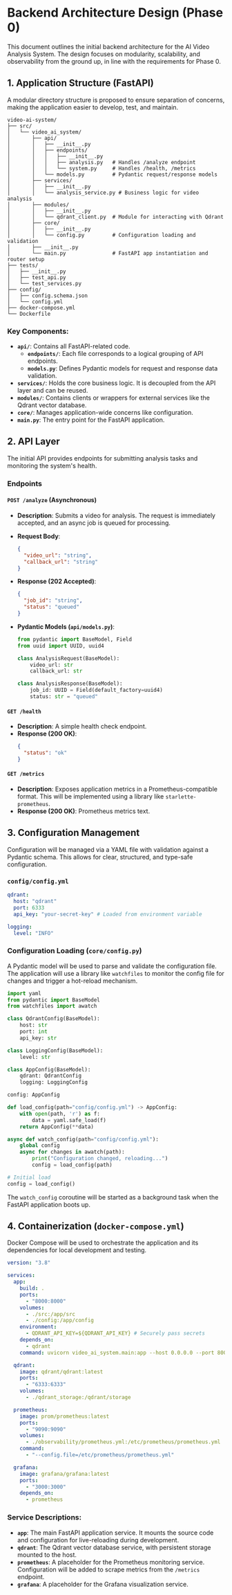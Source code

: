 # Backend Architecture Design (Phase 0)

This document outlines the initial backend architecture for the AI Video Analysis System. The design focuses on modularity, scalability, and observability from the ground up, in line with the requirements for Phase 0.

## 1. Application Structure (FastAPI)

A modular directory structure is proposed to ensure separation of concerns, making the application easier to develop, test, and maintain.

```
video-ai-system/
├── src/
│   └── video_ai_system/
│       ├── api/
│       │   ├── __init__.py
│       │   ├── endpoints/
│       │   │   ├── __init__.py
│       │   │   ├── analysis.py   # Handles /analyze endpoint
│       │   │   └── system.py     # Handles /health, /metrics
│       │   └── models.py         # Pydantic request/response models
│       ├── services/
│       │   ├── __init__.py
│       │   └── analysis_service.py # Business logic for video analysis
│       ├── modules/
│       │   ├── __init__.py
│       │   └── qdrant_client.py  # Module for interacting with Qdrant
│       ├── core/
│       │   ├── __init__.py
│       │   └── config.py         # Configuration loading and validation
│       ├── __init__.py
│       └── main.py               # FastAPI app instantiation and router setup
├── tests/
│   ├── __init__.py
│   ├── test_api.py
│   └── test_services.py
├── config/
│   ├── config.schema.json
│   └── config.yml
├── docker-compose.yml
└── Dockerfile
```

### Key Components:

- **`api/`**: Contains all FastAPI-related code.
  - **`endpoints/`**: Each file corresponds to a logical grouping of API endpoints.
  - **`models.py`**: Defines Pydantic models for request and response data validation.
- **`services/`**: Holds the core business logic. It is decoupled from the API layer and can be reused.
- **`modules/`**: Contains clients or wrappers for external services like the Qdrant vector database.
- **`core/`**: Manages application-wide concerns like configuration.
- **`main.py`**: The entry point for the FastAPI application.

## 2. API Layer

The initial API provides endpoints for submitting analysis tasks and monitoring the system's health.

### Endpoints

#### `POST /analyze` (Asynchronous)

- **Description**: Submits a video for analysis. The request is immediately accepted, and an async job is queued for processing.
- **Request Body**:
  ```json
  {
    "video_url": "string",
    "callback_url": "string"
  }
  ```
- **Response (202 Accepted)**:
  ```json
  {
    "job_id": "string",
    "status": "queued"
  }
  ```
- **Pydantic Models (`api/models.py`)**:

  ```python
  from pydantic import BaseModel, Field
  from uuid import UUID, uuid4

  class AnalysisRequest(BaseModel):
      video_url: str
      callback_url: str

  class AnalysisResponse(BaseModel):
      job_id: UUID = Field(default_factory=uuid4)
      status: str = "queued"
  ```

#### `GET /health`

- **Description**: A simple health check endpoint.
- **Response (200 OK)**:
  ```json
  {
    "status": "ok"
  }
  ```

#### `GET /metrics`

- **Description**: Exposes application metrics in a Prometheus-compatible format. This will be implemented using a library like `starlette-prometheus`.
- **Response (200 OK)**: Prometheus metrics text.

## 3. Configuration Management

Configuration will be managed via a YAML file with validation against a Pydantic schema. This allows for clear, structured, and type-safe configuration.

### `config/config.yml`

```yaml
qdrant:
  host: "qdrant"
  port: 6333
  api_key: "your-secret-key" # Loaded from environment variable

logging:
  level: "INFO"
```

### Configuration Loading (`core/config.py`)

A Pydantic model will be used to parse and validate the configuration file. The application will use a library like `watchfiles` to monitor the config file for changes and trigger a hot-reload mechanism.

```python
import yaml
from pydantic import BaseModel
from watchfiles import awatch

class QdrantConfig(BaseModel):
    host: str
    port: int
    api_key: str

class LoggingConfig(BaseModel):
    level: str

class AppConfig(BaseModel):
    qdrant: QdrantConfig
    logging: LoggingConfig

config: AppConfig

def load_config(path="config/config.yml") -> AppConfig:
    with open(path, 'r') as f:
        data = yaml.safe_load(f)
    return AppConfig(**data)

async def watch_config(path="config/config.yml"):
    global config
    async for changes in awatch(path):
        print("Configuration changed, reloading...")
        config = load_config(path)

# Initial load
config = load_config()
```

The `watch_config` coroutine will be started as a background task when the FastAPI application boots up.

## 4. Containerization (`docker-compose.yml`)

Docker Compose will be used to orchestrate the application and its dependencies for local development and testing.

```yaml
version: "3.8"

services:
  app:
    build: .
    ports:
      - "8000:8000"
    volumes:
      - ./src:/app/src
      - ./config:/app/config
    environment:
      - QDRANT_API_KEY=${QDRANT_API_KEY} # Securely pass secrets
    depends_on:
      - qdrant
    command: uvicorn video_ai_system.main:app --host 0.0.0.0 --port 8000 --reload

  qdrant:
    image: qdrant/qdrant:latest
    ports:
      - "6333:6333"
    volumes:
      - ./qdrant_storage:/qdrant/storage

  prometheus:
    image: prom/prometheus:latest
    ports:
      - "9090:9090"
    volumes:
      - ./observability/prometheus.yml:/etc/prometheus/prometheus.yml
    command:
      - "--config.file=/etc/prometheus/prometheus.yml"

  grafana:
    image: grafana/grafana:latest
    ports:
      - "3000:3000"
    depends_on:
      - prometheus
```

### Service Descriptions:

- **`app`**: The main FastAPI application service. It mounts the source code and configuration for live-reloading during development.
- **`qdrant`**: The Qdrant vector database service, with persistent storage mounted to the host.
- **`prometheus`**: A placeholder for the Prometheus monitoring service. Configuration will be added to scrape metrics from the `/metrics` endpoint.
- **`grafana`**: A placeholder for the Grafana visualization service.

